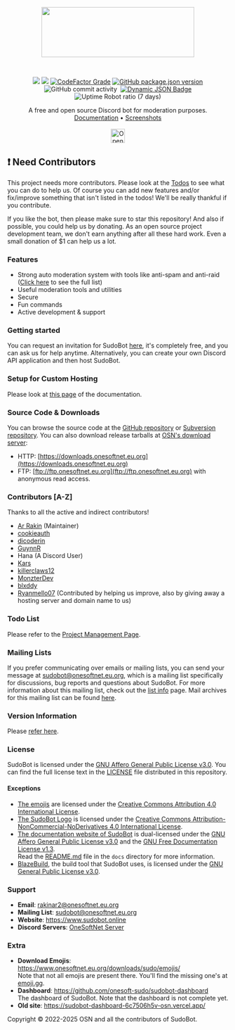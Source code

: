 <p align="center">
<a href="https://www.sudobot.online" title="Official Website of SudoBot" target="_blank">
<!--
<img src="https://res.cloudinary.com/rakinar2/image/upload/v1720629036/nnanzhwwmpa2k3ebw0yg.png" height="114px" width="348px">
-->
<img src="https://res.cloudinary.com/rakinar2/image/upload/v1720629036/ku8wq70utgbrbyhzdl9a.png" height="114px" width="348px">
</a> 
</p>

<br />

<p align="center">
<a href="https://github.com/onesoft-sudo/sudobot/actions/workflows/build.yml"><img src="https://img.shields.io/github/actions/workflow/status/onesoft-sudo/sudobot/build.yml?branch=main&event=push&style=flat&logo=github&logoColor=%23fff&label=Build&labelColor=%23000&color=rgb(50%2C%2050%2C%2050)&cacheSeconds=60"></a>
<a href="https://gnu.org/licenses/agpl-3.0.html"><img src="https://img.shields.io/github/license/onesoft-sudo/sudobot?style=flat&logo=data%3Aimage%2Fsvg%2Bxml%3Bbase64%2C77u%2FPD94bWwgdmVyc2lvbj0iMS4wIiBlbmNvZGluZz0idXRmLTgiPz4NCjwhRE9DVFlQRSBzdmcgUFVCTElDICItLy9XM0MvL0RURCBTVkcgMS4xLy9FTiINCgkiaHR0cDovL3d3dy53My5vcmcvR3JhcGhpY3MvU1ZHLzEuMS9EVEQvc3ZnMTEuZHRkIj4NCjxzdmcgd2lkdGg9IjE5N3B4IiBoZWlnaHQ9IjE5N3B4IiB4bWxucz0iaHR0cDovL3d3dy53My5vcmcvMjAwMC9zdmciIHZlcnNpb249IjEuMSI%2BDQoJPGNpcmNsZSBjeD0iOTgiIGN5PSI5OCIgcj0iOTgiIGZpbGw9ImJsYWNrIi8%2BDQoJPGNpcmNsZSBjeD0iOTgiIGN5PSI5OCIgcj0iNzgiIGZpbGw9IndoaXRlIi8%2BDQoJPGNpcmNsZSBjeD0iOTgiIGN5PSI5OCIgcj0iNTUiIGZpbGw9ImJsYWNrIi8%2BDQoJPGNpcmNsZSBjeD0iOTgiIGN5PSI5OCIgcj0iMzAiIGZpbGw9IndoaXRlIi8%2BDQoJPHJlY3QgeD0iMTE1IiB5PSI4NSIgd2lkdGg9IjQ1IiBoZWlnaHQ9IjI1IiBmaWxsPSJ3aGl0ZSIvPg0KPC9zdmc%2B&logoColor=%23fff&label=License&labelColor=%23000&color=rgb(50%2C%2050%2C%2050)&cacheSeconds=60" /></a>
<a href="https://www.codefactor.io/repository/github/onesoft-sudo/sudobot"><img alt="CodeFactor Grade" src="https://img.shields.io/codefactor/grade/github/onesoft-sudo/sudobot?style=flat&logo=codefactor&logoColor=%23fff&label=Codefactor&labelColor=%23000&cacheSeconds=60&link=https%3A%2F%2Fwww.codefactor.io%2Frepository%2Fgithub%2Fonesoft-sudo%2Fsudobot"></a>
<a href="https://github.com/onesoft-sudo/sudobot/releases/latest"><img alt="GitHub package.json version" src="https://img.shields.io/github/package-json/v/onesoft-sudo/sudobot?style=flat&logo=npm&logoColor=white&label=Version&labelColor=%23000&color=rgb(50%2C%2050%2C%2050)&cacheSeconds=60"></a>
<img alt="GitHub commit activity" src="https://img.shields.io/github/commit-activity/w/onesoft-sudo/sudobot?style=flat&logo=git&logoColor=white&label=Commits&labelColor=%23000&color=rgb(50%2C%2050%2C%2050)&cacheSeconds=60">
<a href="https://jsr.io/@osn/sudobot"><img src="https://jsr.io/badges/@osn/sudobot?labelColor=000&logoColor=fff&color=rgb(50%2C%2050%2C%2050)" alt="" /></a>
<a href="https://discord.gg/892GWhTzgs"><img alt="Dynamic JSON Badge" src="https://img.shields.io/badge/dynamic/json?url=https%3A%2F%2Fdiscord.com%2Fapi%2Fguilds%2F964969362073198652%2Fwidget.json&query=presence_count&suffix=%20online&style=flat&logo=discord&logoColor=white&label=Discord&labelColor=%23000&color=rgb(50%2C%2050%2C%2050)&cacheSeconds=60&link=https%3A%2F%2Fdiscord.gg%2F892GWhTzgs" alt="Discord" /></a>
<img alt="Uptime Robot ratio (7 days)" src="https://img.shields.io/uptimerobot/ratio/7/m797587935-30e6fe2182045bda2a330f8b?style=flat&logo=rescuetime&label=Main%20Instance%20Uptime&labelColor=rgb(0%2C0%2C0)&color=rgb(50%2C50%2C50)&cacheSeconds=60">
</p>

<p align="center">
A free and open source Discord bot for moderation purposes.<br />
<a href="https://docs.sudobot.online" target="_blank">Documentation</a>&nbsp;&bull;
<a href="https://docs.sudobot.online/features/screenshots/" target="_blank">Screenshots</a>
<br />
<br />
<a href="https://idx.google.com/import?url=https%3A%2F%2Fgithub.com%2Fonesoft-sudo%2Fsudobot" align="center">
  <picture>
    <source
      media="(prefers-color-scheme: dark)"
      srcset="https://cdn.idx.dev/btn/open_dark_32.svg">
    <source
      media="(prefers-color-scheme: light)"
      srcset="https://cdn.idx.dev/btn/open_light_32.svg">
    <img
      height="32"
      alt="Open in IDX"
      src="https://cdn.idx.dev/btn/open_purple_32.svg">
  </picture>
</a>
</p>

<!--
<p align="center">
<a href="https://github.com/onesoft-sudo/sudobot/releases/latest"><img alt="Download from GitHub" src="https://res.cloudinary.com/rakinar2/image/upload/v1702811535/kh7v7c5jb4v3na1e67mg.png" width="276" height="48"></a>
<a href="https://sourceforge.net/projects/sudobot/files/latest/download"><img alt="Download from SourceForge" src="https://a.fsdn.com/con/app/sf-download-button" width="276" height="48" srcset="https://a.fsdn.com/con/app/sf-download-button?button_size=2x 2x"></a>
</p> -->

## ❗ Need Contributors

This project needs more contributors. Please look at the [Todos](https://github.com/onesoft-sudo/sudobot/blob/main/TODO.md) to see what you can do to help us. Of course you can add new features and/or fix/improve something that isn't listed in the todos! We'll be really thankful if you contribute.

If you like the bot, then please make sure to star this repository! And also if possible, you could help us by donating. As an open source project development team, we don't earn anything after all these hard work. Even a small donation of $1 can help us a lot.

### Features

-   Strong auto moderation system with tools like anti-spam and anti-raid ([Click here](https://docs.sudobot.online/automoderation/#what-can-the-bot-do) to see the full list)
-   Useful moderation tools and utilities
-   Secure
-   Fun commands
-   Active development & support

### Getting started

You can request an invitation for SudoBot [here](https://discord.gg/pazm3tqYh5), it's completely free, and you can ask us for help anytime.
Alternatively, you can create your own Discord API application and then host SudoBot.

### Setup for Custom Hosting

Please look at [this page](https://docs.sudobot.online/getting-started) of the documentation.

### Source Code & Downloads

You can browse the source code at the [GitHub repository](https://github.com/onesoft-sudo/sudobot) or [Subversion repository](https://svn.onesoftnet.eu.org/viewvc).
You can also download release tarballs at [OSN's download server](https://downloads.onesoftnet.eu.org):

-  HTTP: [https://downloads.onesoftnet.eu.org](https://downloads.onesoftnet.eu.org)
-  FTP: [ftp://ftp.onesoftnet.eu.org](ftp://ftp.onesoftnet.eu.org) with anonymous read access.

### Contributors [A-Z]

Thanks to all the active and indirect contributors!

-   [Ar Rakin](https://github.com/virtual-designer) (Maintainer)
-   [cookieauth](https://github.com/cookieauth)
-   [dicoderin](https://github.com/dicoderin)
-   [GuynnR](https://github.com/GuynnR)
-   Hana (A Discord User)
-   [Kars](https://github.com/kars1996)
-   [killerclaws12](https://github.com/killerclaws12)
-   [MonzterDev](https://github.com/MonzterDev)
-   [blxddy](https://github.com/blxddy)
-   [Ryanmello07](https://github.com/Ryanmello07) (Contributed by helping us improve, also by giving away a hosting server and domain name to us)

### Todo List

Please refer to the [Project Management Page](https://github.com/orgs/onesoft-sudo/projects/3).

### Mailing Lists

If you prefer communicating over emails or mailing lists, you can send your message at <sudobot@onesoftnet.eu.org>, which is a mailing list specifically for discussions, bug reports and questions about SudoBot.
For more information about this mailing list, check out the [list info](https://lists.onesoftnet.eu.org/mailman/listinfo/sudobot) page. 
Mail archives for this mailing list can be found [here](https://lists.onesoftnet.eu.org/pipermail/sudobot).

### Version Information

Please [refer here](VERSIONS.md).

### License

SudoBot is licensed under the [GNU Affero General Public License v3.0](https://gnu.org/licenses/agpl-3.0.html). You can find the full license text in the [LICENSE](./LICENSE) file distributed in this repository.

#### Exceptions

- [The emojis](https://www.onesoftnet.eu.org/downloads/sudo/emojis/) are licensed under the [Creative Commons Attribution 4.0 International License](https://creativecommons.org/licenses/by/4.0/).
- [The SudoBot Logo](https://res.cloudinary.com/rakinar2/image/upload/v1720629036/ku8wq70utgbrbyhzdl9a.png) is licensed under the [Creative Commons Attribution-NonCommercial-NoDerivatives 4.0 International License](https://creativecommons.org/licenses/by-nc-nd/4.0/).
- [The documentation website of SudoBot](https://docs.sudobot.online) is dual-licensed under the [GNU Affero General Public License v3.0](https://gnu.org/licenses/agpl-3.0.html) and the [GNU Free Documentation License v1.3](https://gnu.org/licenses/fdl-1.3.html).<br />Read the [README.md](./docs/README.md) file in the `docs` directory for more information.
- [BlazeBuild](./blazebuild), the build tool that SudoBot uses, is licensed under the [GNU General Public License v3.0](https://gnu.org/licenses/gpl-3.0.html).

### Support

-   **Email**: rakinar2@onesoftnet.eu.org
-   **Mailing List**: sudobot@onesoftnet.eu.org
-   **Website**: https://www.sudobot.online
-   **Discord Servers**: [OneSoftNet Server](https://sudobot.online/discord)

### Extra

-   **Download Emojis**: https://www.onesoftnet.eu.org/downloads/sudo/emojis/ <br />
    Note that not all emojis are present there. You'll find the missing one's at [emoji.gg](https://emoji.gg).
-   **Dashboard**: https://github.com/onesoft-sudo/sudobot-dashboard <br />
    The dashboard of SudoBot. Note that the dashboard is not complete yet.
-   **Old site**: https://sudobot-dashboard-6c7506h5v-osn.vercel.app/

Copyright © 2022-2025 OSN and all the contributors of SudoBot.
